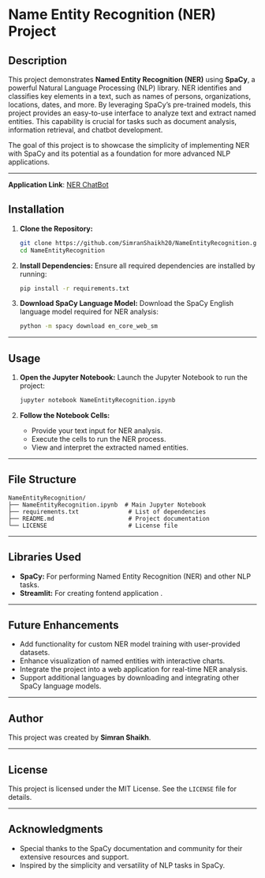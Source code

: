 # Name Entity Recognition (NER) Project

## Description
This project demonstrates **Named Entity Recognition (NER)** using **SpaCy**, a powerful Natural Language Processing (NLP) library. NER identifies and classifies key elements in a text, such as names of persons, organizations, locations, dates, and more. By leveraging SpaCy’s pre-trained models, this project provides an easy-to-use interface to analyze text and extract named entities. This capability is crucial for tasks such as document analysis, information retrieval, and chatbot development.

The goal of this project is to showcase the simplicity of implementing NER with SpaCy and its potential as a foundation for more advanced NLP applications.

---
**Application Link**: [NER ChatBot](https://name-entity-recognition-using-nlp-4zkxknz8boadp8shd2tahp.streamlit.app/)
## Installation

1. **Clone the Repository:**
   ```bash
   git clone https://github.com/SimranShaikh20/NameEntityRecognition.git
   cd NameEntityRecognition
   ```

2. **Install Dependencies:**
   Ensure all required dependencies are installed by running:
   ```bash
   pip install -r requirements.txt
   ```

3. **Download SpaCy Language Model:**
   Download the SpaCy English language model required for NER analysis:
   ```bash
   python -m spacy download en_core_web_sm
   ```

---

## Usage

1. **Open the Jupyter Notebook:**
   Launch the Jupyter Notebook to run the project:
   ```bash
   jupyter notebook NameEntityRecognition.ipynb
   ```

2. **Follow the Notebook Cells:**
   - Provide your text input for NER analysis.
   - Execute the cells to run the NER process.
   - View and interpret the extracted named entities.

---

## File Structure

```
NameEntityRecognition/
├── NameEntityRecognition.ipynb  # Main Jupyter Notebook
├── requirements.txt              # List of dependencies
├── README.md                     # Project documentation
└── LICENSE                       # License file
```

---

## Libraries Used

- **SpaCy:** For performing Named Entity Recognition (NER) and other NLP tasks.
- **Streamlit:** For creating fontend application .


---

## Future Enhancements

- Add functionality for custom NER model training with user-provided datasets.
- Enhance visualization of named entities with interactive charts.
- Integrate the project into a web application for real-time NER analysis.
- Support additional languages by downloading and integrating other SpaCy language models.

---

## Author

This project was created by **Simran Shaikh**.

---

## License

This project is licensed under the MIT License. See the `LICENSE` file for details.

---

## Acknowledgments

- Special thanks to the SpaCy documentation and community for their extensive resources and support.
- Inspired by the simplicity and versatility of NLP tasks in SpaCy.
